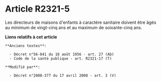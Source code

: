 # Article R2321-5

Les directeurs de maisons d'enfants à caractère sanitaire doivent être âgés au minimum de vingt-cinq ans et au maximum de
soixante-cinq ans.

**Liens relatifs à cet article**

	**Anciens textes**:

	  - Décret n°56-841 du 18 août 1956 - art. 27 (Ab)
	  - Code de la santé publique - art. R2321-17 (T)

	**Modifié par**:

	  - Décret n°2008-377 du 17 avril 2008 - art. 3 (V)
